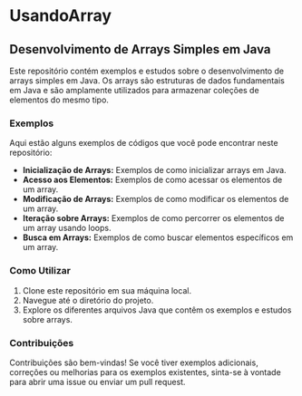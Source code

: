 # UsandoArray

## Desenvolvimento de Arrays Simples em Java

Este repositório contém exemplos e estudos sobre o desenvolvimento de arrays simples em Java. Os arrays são estruturas de dados fundamentais em Java e são amplamente utilizados para armazenar coleções de elementos do mesmo tipo.

### Exemplos

Aqui estão alguns exemplos de códigos que você pode encontrar neste repositório:

- **Inicialização de Arrays:** Exemplos de como inicializar arrays em Java.
- **Acesso aos Elementos:** Exemplos de como acessar os elementos de um array.
- **Modificação de Arrays:** Exemplos de como modificar os elementos de um array.
- **Iteração sobre Arrays:** Exemplos de como percorrer os elementos de um array usando loops.
- **Busca em Arrays:** Exemplos de como buscar elementos específicos em um array.

### Como Utilizar

1. Clone este repositório em sua máquina local.
2. Navegue até o diretório do projeto.
3. Explore os diferentes arquivos Java que contêm os exemplos e estudos sobre arrays.

### Contribuições

Contribuições são bem-vindas! Se você tiver exemplos adicionais, correções ou melhorias para os exemplos existentes, sinta-se à vontade para abrir uma issue ou enviar um pull request.
